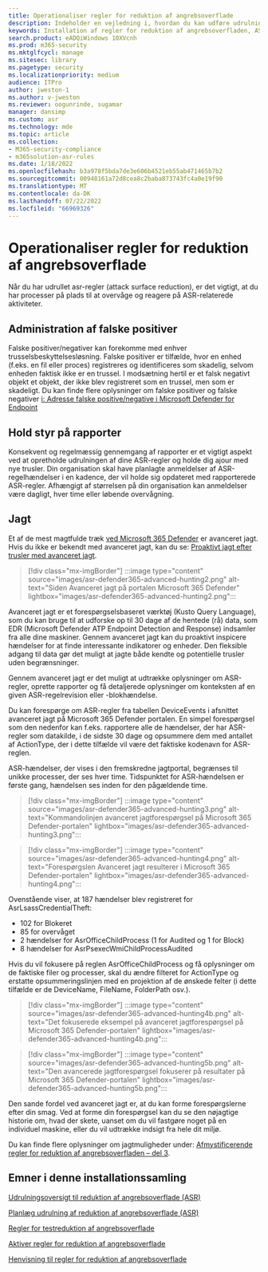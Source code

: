 ```yaml
---
title: Operationaliser regler for reduktion af angrebsoverflade
description: Indeholder en vejledning i, hvordan du kan udføre udrulningen af regler for reduktion af angrebsoverfladen.
keywords: Installation af regler for reduktion af angrebsoverfladen, ASR-installation, aktivér asr-regler, konfigurer ASR, forebyggelsessystem for værtsindtrængen, beskyttelsesregler, regler for bekæmpelse af udnyttelse, anti-exploit, udnyttelsesregler, regler til forebyggelse af infektion, Microsoft Defender for Endpoint, konfigurer ASR-regler
search.product: eADQiWindows 10XVcnh
ms.prod: m365-security
ms.mktglfcycl: manage
ms.sitesec: library
ms.pagetype: security
ms.localizationpriority: medium
audience: ITPro
author: jweston-1
ms.author: v-jweston
ms.reviewer: oogunrinde, sugamar
manager: dansimp
ms.custom: asr
ms.technology: mde
ms.topic: article
ms.collection:
- M365-security-compliance
- m365solution-asr-rules
ms.date: 1/18/2022
ms.openlocfilehash: b3a978f5bda7de3e606b4521eb55ab471465b7b2
ms.sourcegitcommit: 00948161a72d8cea8c2baba873743fc4a0e19f90
ms.translationtype: MT
ms.contentlocale: da-DK
ms.lasthandoff: 07/22/2022
ms.locfileid: "66969326"
---
```

# <a name="operationalize-attack-surface-reduction-asr-rules"></a>Operationaliser regler for reduktion af angrebsoverflade

Når du har udrullet asr-regler (attack surface reduction), er det vigtigt, at du har processer på plads til at overvåge og reagere på ASR-relaterede aktiviteter.

## <a name="managing-false-positives"></a>Administration af falske positiver

Falske positiver/negativer kan forekomme med enhver trusselsbeskyttelsesløsning. Falske positiver er tilfælde, hvor en enhed (f.eks. en fil eller proces) registreres og identificeres som skadelig, selvom enheden faktisk ikke er en trussel. I modsætning hertil er et falsk negativt objekt et objekt, der ikke blev registreret som en trussel, men som er skadeligt. Du kan finde flere oplysninger om falske positiver og falske negativer [i: Adresse falske positive/negative i Microsoft Defender for Endpoint](defender-endpoint-false-positives-negatives.md)

## <a name="keeping-up-with-reports"></a>Hold styr på rapporter

Konsekvent og regelmæssig gennemgang af rapporter er et vigtigt aspekt ved at opretholde udrulningen af dine ASR-regler og holde dig ajour med nye trusler. Din organisation skal have planlagte anmeldelser af ASR-regelhændelser i en kadence, der vil holde sig opdateret med rapporterede ASR-regler. Afhængigt af størrelsen på din organisation kan anmeldelser være dagligt, hver time eller løbende overvågning.

## <a name="hunting"></a>Jagt

Et af de mest magtfulde træk [ved Microsoft 365 Defender](https://security.microsoft.com) er avanceret jagt. Hvis du ikke er bekendt med avanceret jagt, kan du se: [Proaktivt jagt efter trusler med avanceret jagt](/windows/security/threat-protection/microsoft-defender-atp/advanced-hunting-overview).

> [!div class="mx-imgBorder"]
> :::image type="content" source="images/asr-defender365-advanced-hunting2.png" alt-text="Siden Avanceret jagt på portalen Microsoft 365 Defender" lightbox="images/asr-defender365-advanced-hunting2.png":::

Avanceret jagt er et forespørgselsbaseret værktøj (Kusto Query Language), som du kan bruge til at udforske op til 30 dage af de hentede (rå) data, som EDR (Microsoft Defender ATP Endpoint Detection and Response) indsamler fra alle dine maskiner. Gennem avanceret jagt kan du proaktivt inspicere hændelser for at finde interessante indikatorer og enheder. Den fleksible adgang til data gør det muligt at jagte både kendte og potentielle trusler uden begrænsninger.

Gennem avanceret jagt er det muligt at udtrække oplysninger om ASR-regler, oprette rapporter og få detaljerede oplysninger om konteksten af en given ASR-regelrevision eller -blokhændelse.

 Du kan forespørge om ASR-regler fra tabellen DeviceEvents i afsnittet avanceret jagt på Microsoft 365 Defender portalen. En simpel forespørgsel som den nedenfor kan f.eks. rapportere alle de hændelser, der har ASR-regler som datakilde, i de sidste 30 dage og opsummere dem med antallet af ActionType, der i dette tilfælde vil være det faktiske kodenavn for ASR-reglen.

ASR-hændelser, der vises i den fremskredne jagtportal, begrænses til unikke processer, der ses hver time. Tidspunktet for ASR-hændelsen er første gang, hændelsen ses inden for den pågældende time.

> [!div class="mx-imgBorder"]
> :::image type="content" source="images/asr-defender365-advanced-hunting3.png" alt-text="Kommandolinjen avanceret jagtforespørgsel på Microsoft 365 Defender-portalen" lightbox="images/asr-defender365-advanced-hunting3.png":::

> [!div class="mx-imgBorder"]
> :::image type="content" source="images/asr-defender365-advanced-hunting4.png" alt-text="Forespørgslen Avanceret jagt resulterer i Microsoft 365 Defender-portalen" lightbox="images/asr-defender365-advanced-hunting4.png":::

Ovenstående viser, at 187 hændelser blev registreret for AsrLsassCredentialTheft:

- 102 for Blokeret
- 85 for overvåget
- 2 hændelser for AsrOfficeChildProcess (1 for Audited og 1 for Block)
- 8 hændelser for AsrPsexecWmiChildProcessAudited

Hvis du vil fokusere på reglen AsrOfficeChildProcess og få oplysninger om de faktiske filer og processer, skal du ændre filteret for ActionType og erstatte opsummeringslinjen med en projektion af de ønskede felter (i dette tilfælde er de DeviceName, FileName, FolderPath osv.).

> [!div class="mx-imgBorder"]
> :::image type="content" source="images/asr-defender365-advanced-hunting4b.png" alt-text="Det fokuserede eksempel på avanceret jagtforespørgsel på Microsoft 365 Defender-portalen" lightbox="images/asr-defender365-advanced-hunting4b.png":::

> [!div class="mx-imgBorder"]
> :::image type="content" source="images/asr-defender365-advanced-hunting5b.png" alt-text="Den avancerede jagtforespørgsel fokuserer på resultater på Microsoft 365 Defender-portalen" lightbox="images/asr-defender365-advanced-hunting5b.png":::

Den sande fordel ved avanceret jagt er, at du kan forme forespørgslerne efter din smag. Ved at forme din forespørgsel kan du se den nøjagtige historie om, hvad der skete, uanset om du vil fastgøre noget på en individuel maskine, eller du vil udtrække indsigt fra hele dit miljø.

Du kan finde flere oplysninger om jagtmuligheder under: [Afmystificerende regler for reduktion af angrebsoverfladen – del 3](https://techcommunity.microsoft.com/t5/microsoft-defender-for-endpoint/demystifying-attack-surface-reduction-rules-part-3/ba-p/1360968).

## <a name="topics-in-this-deployment-collection"></a>Emner i denne installationssamling

[Udrulningsoversigt til reduktion af angrebsoverflade (ASR)](attack-surface-reduction-rules-deployment.md)

[Planlæg udrulning af reduktion af angrebsoverflade (ASR)](attack-surface-reduction-rules-deployment-plan.md)

[Regler for testreduktion af angrebsoverflade](attack-surface-reduction-rules-deployment-test.md)

[Aktiver regler for reduktion af angrebsoverflade](attack-surface-reduction-rules-deployment-implement.md)

[Henvisning til regler for reduktion af angrebsoverflade](attack-surface-reduction-rules-reference.md)
